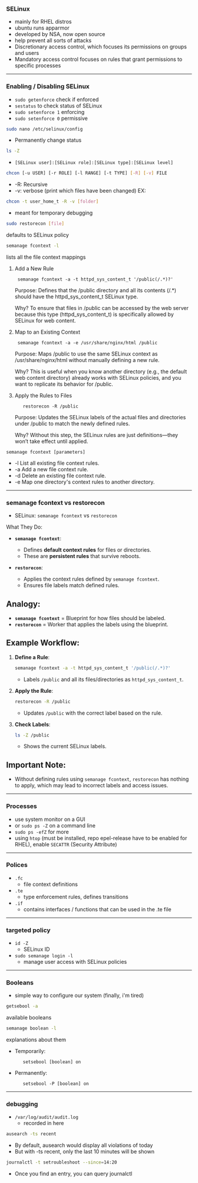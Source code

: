 ### SELinux 
- mainly for RHEL distros
- ubuntu runs apparmor
- developed by NSA, now open source
- help prevent all sorts of attacks
- Discretionary access control, which focuses its permissions on groups and users
- Mandatory access control focuses on rules that grant permissions to specific processes

___
### Enabling / Disabling SELinux
- `sudo getenforce` check if enforced
- `sestatus` to check status of SELinux
- `sudo setenforce 1` enforcing
- `sudo setenforce 0` permissive

```bash
sudo nano /etc/selinux/config
```
- Permanently change status

```bash
ls -Z
```
- `[SELinux user]:[SELinux role]:[SELinux type]:[SELinux level]`

```bash
chcon [-u USER] [-r ROLE] [-l RANGE] [-t TYPE] [-R] [-v] FILE
```
- -R: Recursive
- -v: verbose (print which files have been changed)
EX: 
```bash
chcon -t user_home_t -R -v [folder]
```
- meant for temporary debugging

```bash
sudo restorecon [file]
```
defaults to SELinux policy

```bash
semanage fcontext -l
```
lists all the file context mappings

1. Add a New Rule

        semanage fcontext -a -t httpd_sys_content_t '/public(/.*)?'

    Purpose: Defines that the /public directory and all its contents (/.*) should have the httpd_sys_content_t SELinux type.
   
    Why? To ensure that files in /public can be accessed by the web server because this type (httpd_sys_content_t) is specifically allowed by SELinux for web content.

3. Map to an Existing Context

        semanage fcontext -a -e /usr/share/nginx/html /public

    Purpose: Maps /public to use the same SELinux context as /usr/share/nginx/html without manually defining a new rule.
   
    Why? This is useful when you know another directory (e.g., the default web content directory) already works with SELinux policies, and you want to replicate its behavior for /public.

4. Apply the Rules to Files

          restorecon -R /public

    Purpose: Updates the SELinux labels of the actual files and directories under /public to match the newly defined rules.
   
    Why? Without this step, the SELinux rules are just definitions—they won’t take effect until applied.

`semanage fcontext [parameters]`

- -l	List all existing file context rules.
- -a	Add a new file context rule.
- -d	Delete an existing file context rule.
- -e	Map one directory's context rules to another directory.
___
### semanage fcontext vs restorecon
- SELinux: `semanage fcontext` vs `restorecon`

 What They Do:

- **`semanage fcontext`**:
  - Defines **default context rules** for files or directories.
  - These are **persistent rules** that survive reboots.

- **`restorecon`**:
  - Applies the context rules defined by `semanage fcontext`.
  - Ensures file labels match defined rules.

## Analogy:
- **`semanage fcontext`** = Blueprint for how files should be labeled.
- **`restorecon`** = Worker that applies the labels using the blueprint.

## Example Workflow:

1. **Define a Rule**:
    ```bash
    semanage fcontext -a -t httpd_sys_content_t '/public(/.*)?'
    ```
    - Labels `/public` and all its files/directories as `httpd_sys_content_t`.

2. **Apply the Rule**:
    ```bash
    restorecon -R /public
    ```
    - Updates `/public` with the correct label based on the rule.

3. **Check Labels**:
    ```bash
    ls -Z /public
    ```
    - Shows the current SELinux labels.

## Important Note:
- Without defining rules using `semanage fcontext`, `restorecon` has nothing to apply, which may lead to incorrect labels and access issues.
___
### Processes
- use system monitor on a GUI
- or `sudo ps -Z` on a command line
- `sudo ps -efZ` for more
- using `htop` (must be installed, repo epel-release have to be enabled for RHEL), enable `SECATTR` (Security Attribute)
___
### Polices
- `.fc`
  - file context definitions
- `.te`
  - type enforcement rules, defines transitions
- `.if`
  - contains interfaces / functions that can be used in the .te file
___
### targeted policy
- `id -Z`
  - SELinux ID
- `sudo semanage login -l`
  - manage user access with SELinux policies
___
### Booleans
- simple way to configure our system (finally, i'm tired)
```bash
getsebool -a
```
available booleans

```bash
semanage boolean -l
```
explanations about them

- Temporarily:

         setsebool [boolean] on
         
- Permanently:

         setsebool -P [boolean] on
___
### debugging
- `/var/log/audit/audit.log`
  - recorded in here
```bash
ausearch -ts recent
```
- By default, ausearch would display all violations of today
- But with -ts recent, only the last 10 minutes will be shown

```bash
journalctl -t setroubleshoot --since=14:20
```
- Once you find an entry, you can query journalctl






















